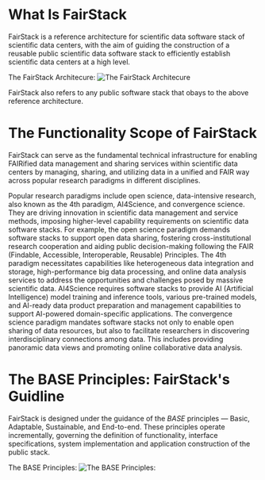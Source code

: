 # What Is FairStack
FairStack is a reference architecture for scientific data software stack of scientific data centers, with the aim of guiding the construction of a reusable public scientific data software stack to efficiently establish scientific data centers at a high level.

The FairStack Architecure:
![The FairStack Architecure](./arch.png)

FairStack also refers to any public software stack that obays to the above reference architecture. 
# The Functionality Scope of FairStack
FairStack can serve as the fundamental technical infrastructure for enabling FAIRified data management and sharing services within scientific data centers by managing, sharing, and utilizing data in a unified and FAIR way across popular research paradigms in different disciplines.

Popular research paradigms include open science, data-intensive research, also known as the 4th paradigm, AI4Science, and convergence science. They are driving innovation in scientific data management and service methods, imposing higher-level capability requirements on scientific data software stacks. For example, the open science paradigm demands software stacks to support open data sharing, fostering cross-institutional research cooperation and aiding public decision-making following the FAIR (Findable, Accessible, Interoperable, Reusable) Principles. The 4th paradigm necessitates capabilities like heterogeneous data integration and storage, high-performance big data processing, and online data analysis services to address the opportunities and challenges posed by massive scientific data. AI4Science requires software stacks to provide AI (Artificial Intelligence) model training and inference tools, various pre-trained models, and AI-ready data product preparation and management capabilities to support AI-powered domain-specific applications. The convergence science paradigm mandates software stacks not only to enable open sharing of data resources, but also to facilitate researchers in discovering interdisciplinary connections among data. This includes providing panoramic data views and promoting online collaborative data analysis.
# The BASE Principles: FairStack's Guidline
FairStack is designed under the guidance of the *BASE* principles — Basic, Adaptable, Sustainable, and End-to-end. These principles operate incrementally, governing the definition of functionality, interface specifications, system implementation and application construction of the public stack.

The BASE Principles:
![The BASE Principles:](./base.png)
